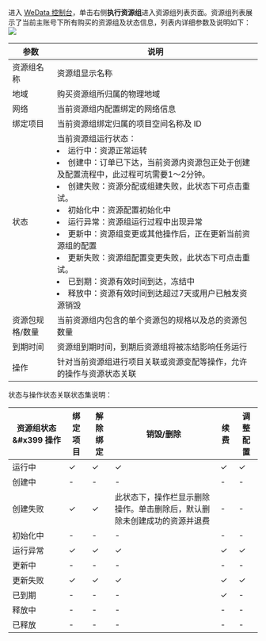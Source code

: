 进入 [WeData 控制台]( https://console.cloud.tencent.com/wedata/fusion/executorResource)，单击右侧**执行资源组**进入资源组列表页面。资源组列表展示了当前主账号下所有购买的资源组及状态信息，列表内详细参数及说明如下：
![](https://qcloudimg.tencent-cloud.cn/raw/ea0d4e954548e8415b1262501b7a5e5a.png)

| 参数 | 说明 |
|---------|---------|
| 资源组名称	| 资源组显示名称| 
| 地域	| 购买资源组所归属的物理地域| 
| 网络| 	当前资源组内配置绑定的网络信息| 
| 绑定项目	| 当前资源组绑定归属的项目空间名称及 ID| 
| 状态	| 当前资源组运行状态：<li>运行中：资源正常运转<li>创建中：订单已下达，当前资源内资源包正处于创建及配置流程中，此过程可坑需要1～2分钟。<li>创建失败：资源分配或组建失败，此状态下可点击重试。<li>初始化中：资源配置初始化中<li>运行异常：资源组运行过程中出现异常<li>更新中：资源组变更或其他操作后，正在更新当前资源组的配置<li>更新失败：资源组配置变更失败，此状态下可点击重试。<li>已到期：资源有效时间到达，冻结中<li>释放中：资源有效时间到达超过7天或用户已触发资源销毁|
| 资源包规格/数量	| 当前资源组内包含的单个资源包的规格以及总的资源包数量| 
| 到期时间	| 资源组到期时间，到期后资源组将被冻结影响任务运行| 
| 操作	| 针对当前资源组进行项目关联或资源变配等操作，允许的操作与资源状态关联| 

状态与操作状态关联状态集说明：

| 资源组状态 &#x399 操作 | 绑定项目 | 解除绑定 |销毁/删除	| 续费	| 调整配置| 
|---------|---------|---------|---------|---------|---------|	
| 运行中| 	 &#10003;| 	 &#10003;	|  &#10003;	|  &#10003;|  &#10003;| 
| 创建中	| 	-	| - | -| -|-|  
| 创建失败	 | &#10003;	 | &#10003;	| 此状态下，操作栏显示删除操作。单击删除后，默认删除未创建成功的资源并退费		| -| -| 
| 初始化中			| 	-	| - | -| -|-|  			
| 运行异常	|  &#10003;| 	 &#10003;	|  &#10003;	|  &#10003;|  &#10003;| 
| 更新中	| 	-	| - | -| -|-|  		
| 更新失败	| &#10003;| 	 &#10003;	|  &#10003;	|  &#10003;|  &#10003;| 
|已到期	|-	| - | -| &#10003;	|-|  	
|释放中 |	-	| - | -| -|-|  						
|已释放	|	-	| - | -| -|-|  				


